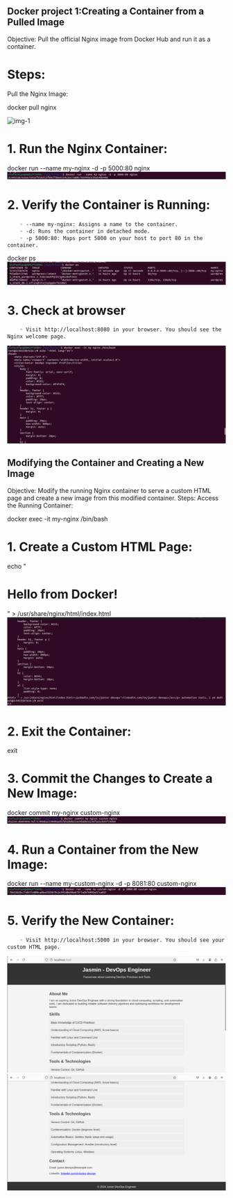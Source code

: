 ## Docker project 1:Creating a Container from a Pulled Image
Objective: Pull the official Nginx image from Docker Hub and run it as a container.

# Steps:
Pull the Nginx Image:

docker pull nginx

![img-1](<../../folder1/Screenshot from 2024-10-07 15-16-52.png>)
#    1. Run the Nginx Container:

docker run --name my-nginx -d -p 5000:80 nginx
![img-2](<Screenshot from 2024-10-07 15-17-57.png>)
#    2. Verify the Container is Running:
        ◦ --name my-nginx: Assigns a name to the container.
        ◦ -d: Runs the container in detached mode.
        ◦ -p 5000:80: Maps port 5000 on your host to port 80 in the container.

docker ps
![img-3](<Screenshot from 2024-10-07 15-18-23.png>)
#    3. Check at browser
        ◦ Visit http://localhost:8080 in your browser. You should see the Nginx welcome page.
![img-4](<Screenshot from 2024-10-07 15-18-53.png>)
## Modifying the Container and Creating a New Image
Objective: Modify the running Nginx container to serve a custom HTML page and create a new image from this modified container.
Steps:
Access the Running Container:

docker exec -it my-nginx /bin/bash

#    1. Create a Custom HTML Page:

echo "<html><body><h1>Hello from Docker!</h1></body></html>" > /usr/share/nginx/html/index.html
![img-5](<Screenshot from 2024-10-07 15-19-33.png>)
#    2. Exit the Container:

exit

#    3. Commit the Changes to Create a New Image:

docker commit my-nginx custom-nginx
![img-7](<Screenshot from 2024-10-07 15-20-06.png>)
#    4. Run a Container from the New Image:

docker run --name my-custom-nginx -d -p 8081:80 custom-nginx
![img-8](<Screenshot from 2024-10-07 15-20-41.png>) 
#    5. Verify the New Container:
        ◦ Visit http://localhost:5000 in your browser. You should see your custom HTML page.

![img-9](<Screenshot from 2024-10-07 15-21-26.png>)
![img-10](<Screenshot from 2024-10-07 15-21-53.png>)

